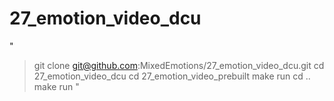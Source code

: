 # 27_emotion_video_dcu
"
> git clone git@github.com:MixedEmotions/27_emotion_video_dcu.git
> cd 27_emotion_video_dcu
> cd 27_emotion_video_prebuilt
> make run 
> cd ..
> make run
"
